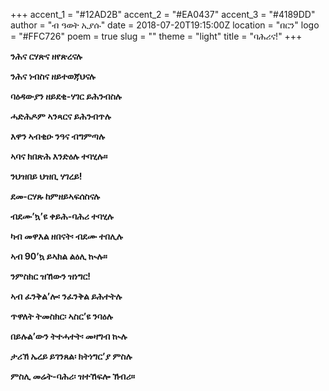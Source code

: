 +++
accent_1 = "#12AD2B"
accent_2 = "#EA0437"
accent_3 = "#4189DD"
author = "ብ ዓወት ኢያሱ"
date = 2018-07-20T19:15:00Z
location = "በርን"
logo = "#FFC726"
poem = true
slug = ""
theme = "light"
title = "ባሕሪና!"
+++

**ንሕና ርሃጽና ዘየጽረናሉ**

**ንሕና ነብስና ዘይተወጃህናሉ**

**ባዕዳውያን ዘይደቂ-ሃገር ይሕንብስሉ**

**ሓድሕዶም ኣንጻርና ይሕንብጥሉ**

**እዋን ኣብቂዑ ንዓና ብግምጣሉ**

**ኣባና ክበጽሕ እንድዕሉ ተባሂሉ።**

**ንህዝበይ ህዝቢ ሃገረይ!**

**ደመ-ርሃጹ ከምዘይኣፍሰስናሉ**

**ብደሙ’ኳ’ዩ ቀይሕ-ባሕሪ ተባሂሉ**

**ካብ መዋእል ዘበናት፡ ብደሙ ተበሊሉ**

**ኣብ 90’ኳ ይኣክል ልዕሊ ኲሉ።**

**ንምስክር ዝኸውን ዝነግር!**

**ኣብ ፈንቅል’ሎ፡ ንፈንቅል ይሕተትሉ**

**ጥዋለት ትመስክር፡ ኣስር’ዩ ንባዕሉ**

**በይሉል’ውን ትተሓተት፡ መዛግብ ኲሉ**

**ታሪኽ ኤረይ ይገንጸል፡ ክትነግር’ያ ምስሉ**

**ምስሊ መሬት-ባሕሪ፡ ዝተኸፍሎ ኽብሪ።**
